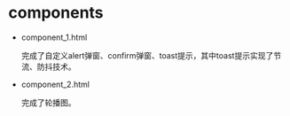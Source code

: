 # components

- component_1.html

  完成了自定义alert弹窗、confirm弹窗、toast提示，其中toast提示实现了节流、防抖技术。

- component_2.html

  完成了轮播图。